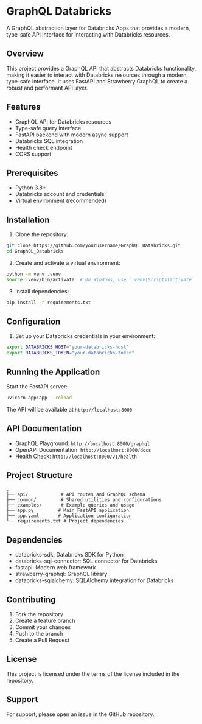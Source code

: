 # GraphQL Databricks

A GraphQL abstraction layer for Databricks Apps that provides a modern, type-safe API interface for interacting with Databricks resources.

## Overview

This project provides a GraphQL API that abstracts Databricks functionality, making it easier to interact with Databricks resources through a modern, type-safe interface. It uses FastAPI and Strawberry GraphQL to create a robust and performant API layer.

## Features

- GraphQL API for Databricks resources
- Type-safe query interface
- FastAPI backend with modern async support
- Databricks SQL integration
- Health check endpoint
- CORS support

## Prerequisites

- Python 3.8+
- Databricks account and credentials
- Virtual environment (recommended)

## Installation

1. Clone the repository:
```bash
git clone https://github.com/yourusername/GraphQL_Databricks.git
cd GraphQL_Databricks
```

2. Create and activate a virtual environment:
```bash
python -m venv .venv
source .venv/bin/activate  # On Windows, use `.venv\Scripts\activate`
```

3. Install dependencies:
```bash
pip install -r requirements.txt
```

## Configuration

1. Set up your Databricks credentials in your environment:
```bash
export DATABRICKS_HOST="your-databricks-host"
export DATABRICKS_TOKEN="your-databricks-token"
```

## Running the Application

Start the FastAPI server:
```bash
uvicorn app:app --reload
```

The API will be available at `http://localhost:8000`

## API Documentation

- GraphQL Playground: `http://localhost:8000/graphql`
- OpenAPI Documentation: `http://localhost:8000/docs`
- Health Check: `http://localhost:8000/v1/health`

## Project Structure

```
.
├── api/            # API routes and GraphQL schema
├── common/         # Shared utilities and configurations
├── examples/       # Example queries and usage
├── app.py         # Main FastAPI application
├── app.yaml       # Application configuration
└── requirements.txt # Project dependencies
```

## Dependencies

- databricks-sdk: Databricks SDK for Python
- databricks-sql-connector: SQL connector for Databricks
- fastapi: Modern web framework
- strawberry-graphql: GraphQL library
- databricks-sqlalchemy: SQLAlchemy integration for Databricks

## Contributing

1. Fork the repository
2. Create a feature branch
3. Commit your changes
4. Push to the branch
5. Create a Pull Request

## License

This project is licensed under the terms of the license included in the repository.

## Support

For support, please open an issue in the GitHub repository.
